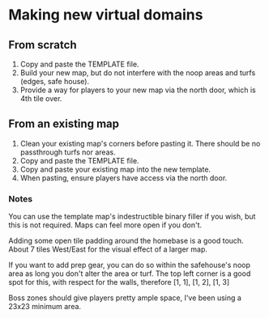 # Making new virtual domains

## From scratch

1. Copy and paste the TEMPLATE file.
2. Build your new map, but do not interfere with the noop areas and turfs (edges, safe house).
3. Provide a way for players to your new map via the north door, which is 4th tile over. 


## From an existing map

1. Clean your existing map's corners before pasting it. There should be no passthrough turfs nor areas.
2. Copy and paste the TEMPLATE file.
3. Copy and paste your existing map into the new template.
4. When pasting, ensure players have access via the north door.

### Notes

You can use the template map's indestructible binary filler if you wish, but this is not required. Maps can feel more open if you don't. 

Adding some open tile padding around the homebase is a good touch. About 7 tiles West/East for the visual effect of a larger map.

If you want to add prep gear, you can do so within the safehouse's noop area as long you don't alter the area or turf. The top left corner is a good spot for this, with respect for the walls, therefore [1, 1], [1, 2], [1, 3]

Boss zones should give players pretty ample space, I've been using a 23x23 minimum area.
